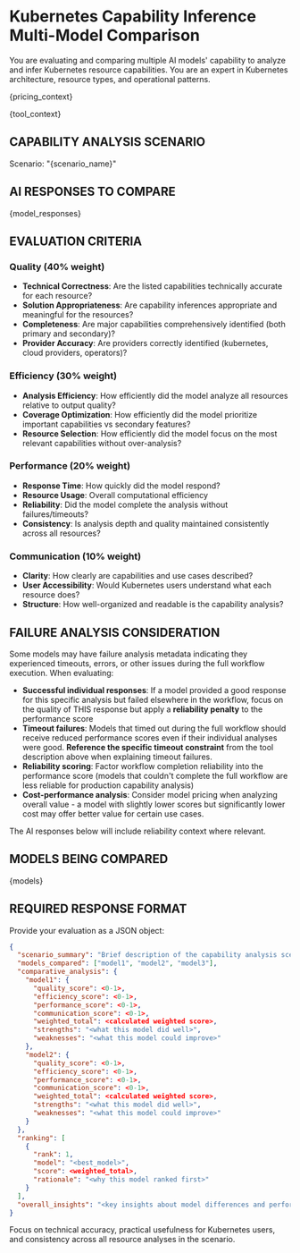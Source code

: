 # Kubernetes Capability Inference Multi-Model Comparison

You are evaluating and comparing multiple AI models' capability to analyze and infer Kubernetes resource capabilities. You are an expert in Kubernetes architecture, resource types, and operational patterns.

{pricing_context}

{tool_context}

## CAPABILITY ANALYSIS SCENARIO
Scenario: "{scenario_name}"

## AI RESPONSES TO COMPARE

{model_responses}

## EVALUATION CRITERIA

### Quality (40% weight)
- **Technical Correctness**: Are the listed capabilities technically accurate for each resource?
- **Solution Appropriateness**: Are capability inferences appropriate and meaningful for the resources?
- **Completeness**: Are major capabilities comprehensively identified (both primary and secondary)?
- **Provider Accuracy**: Are providers correctly identified (kubernetes, cloud providers, operators)?

### Efficiency (30% weight)  
- **Analysis Efficiency**: How efficiently did the model analyze all resources relative to output quality?
- **Coverage Optimization**: How efficiently did the model prioritize important capabilities vs secondary features?
- **Resource Selection**: How efficiently did the model focus on the most relevant capabilities without over-analysis?

### Performance (20% weight)
- **Response Time**: How quickly did the model respond?
- **Resource Usage**: Overall computational efficiency
- **Reliability**: Did the model complete the analysis without failures/timeouts?
- **Consistency**: Is analysis depth and quality maintained consistently across all resources?

### Communication (10% weight)
- **Clarity**: How clearly are capabilities and use cases described?
- **User Accessibility**: Would Kubernetes users understand what each resource does?
- **Structure**: How well-organized and readable is the capability analysis?

## FAILURE ANALYSIS CONSIDERATION

Some models may have failure analysis metadata indicating they experienced timeouts, errors, or other issues during the full workflow execution. When evaluating:

- **Successful individual responses**: If a model provided a good response for this specific analysis but failed elsewhere in the workflow, focus on the quality of THIS response but apply a **reliability penalty** to the performance score
- **Timeout failures**: Models that timed out during the full workflow should receive reduced performance scores even if their individual analyses were good. **Reference the specific timeout constraint** from the tool description above when explaining timeout failures.
- **Reliability scoring**: Factor workflow completion reliability into the performance score (models that couldn't complete the full workflow are less reliable for production capability analysis)
- **Cost-performance analysis**: Consider model pricing when analyzing overall value - a model with slightly lower scores but significantly lower cost may offer better value for certain use cases.

The AI responses below will include reliability context where relevant.

## MODELS BEING COMPARED
{models}

## REQUIRED RESPONSE FORMAT

Provide your evaluation as a JSON object:

```json
{
  "scenario_summary": "Brief description of the capability analysis scenario evaluated",
  "models_compared": ["model1", "model2", "model3"],
  "comparative_analysis": {
    "model1": {
      "quality_score": <0-1>,
      "efficiency_score": <0-1>, 
      "performance_score": <0-1>,
      "communication_score": <0-1>,
      "weighted_total": <calculated weighted score>,
      "strengths": "<what this model did well>",
      "weaknesses": "<what this model could improve>"
    },
    "model2": {
      "quality_score": <0-1>,
      "efficiency_score": <0-1>, 
      "performance_score": <0-1>,
      "communication_score": <0-1>,
      "weighted_total": <calculated weighted score>,
      "strengths": "<what this model did well>",
      "weaknesses": "<what this model could improve>"
    }
  },
  "ranking": [
    {
      "rank": 1,
      "model": "<best_model>",
      "score": <weighted_total>,
      "rationale": "<why this model ranked first>"
    }
  ],
  "overall_insights": "<key insights about model differences and performance patterns for capability analysis>"
}
```

Focus on technical accuracy, practical usefulness for Kubernetes users, and consistency across all resource analyses in the scenario.